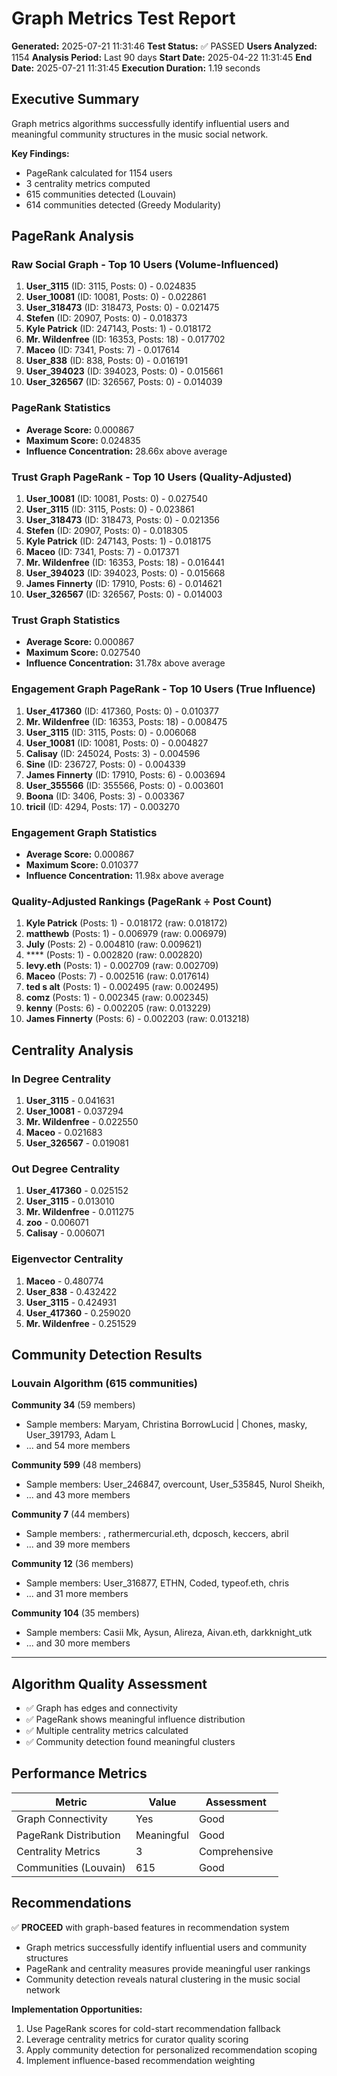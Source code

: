 # Graph Metrics Test Report

**Generated:** 2025-07-21 11:31:46
**Test Status:** ✅ PASSED
**Users Analyzed:** 1154
**Analysis Period:** Last 90 days
**Start Date:** 2025-04-22 11:31:45
**End Date:** 2025-07-21 11:31:45
**Execution Duration:** 1.19 seconds

## Executive Summary

Graph metrics algorithms successfully identify influential users and meaningful community structures in the music social network.

**Key Findings:**
- PageRank calculated for 1154 users
- 3 centrality metrics computed
- 615 communities detected (Louvain)
- 614 communities detected (Greedy Modularity)

## PageRank Analysis

### Raw Social Graph - Top 10 Users (Volume-Influenced)
1. **User_3115** (ID: 3115, Posts: 0) - 0.024835
2. **User_10081** (ID: 10081, Posts: 0) - 0.022861
3. **User_318473** (ID: 318473, Posts: 0) - 0.021475
4. **Stefen** (ID: 20907, Posts: 0) - 0.018373
5. **Kyle Patrick** (ID: 247143, Posts: 1) - 0.018172
6. **Mr. Wildenfree** (ID: 16353, Posts: 18) - 0.017702
7. **Maceo** (ID: 7341, Posts: 7) - 0.017614
8. **User_838** (ID: 838, Posts: 0) - 0.016191
9. **User_394023** (ID: 394023, Posts: 0) - 0.015661
10. **User_326567** (ID: 326567, Posts: 0) - 0.014039

### PageRank Statistics
- **Average Score:** 0.000867
- **Maximum Score:** 0.024835
- **Influence Concentration:** 28.66x above average

### Trust Graph PageRank - Top 10 Users (Quality-Adjusted)
1. **User_10081** (ID: 10081, Posts: 0) - 0.027540
2. **User_3115** (ID: 3115, Posts: 0) - 0.023861
3. **User_318473** (ID: 318473, Posts: 0) - 0.021356
4. **Stefen** (ID: 20907, Posts: 0) - 0.018305
5. **Kyle Patrick** (ID: 247143, Posts: 1) - 0.018175
6. **Maceo** (ID: 7341, Posts: 7) - 0.017371
7. **Mr. Wildenfree** (ID: 16353, Posts: 18) - 0.016441
8. **User_394023** (ID: 394023, Posts: 0) - 0.015668
9. **James Finnerty** (ID: 17910, Posts: 6) - 0.014621
10. **User_326567** (ID: 326567, Posts: 0) - 0.014003

### Trust Graph Statistics
- **Average Score:** 0.000867
- **Maximum Score:** 0.027540
- **Influence Concentration:** 31.78x above average

### Engagement Graph PageRank - Top 10 Users (True Influence)
1. **User_417360** (ID: 417360, Posts: 0) - 0.010377
2. **Mr. Wildenfree** (ID: 16353, Posts: 18) - 0.008475
3. **User_3115** (ID: 3115, Posts: 0) - 0.006068
4. **User_10081** (ID: 10081, Posts: 0) - 0.004827
5. **Calisay** (ID: 245024, Posts: 3) - 0.004596
6. **Sine** (ID: 236727, Posts: 0) - 0.004339
7. **James Finnerty** (ID: 17910, Posts: 6) - 0.003694
8. **User_355566** (ID: 355566, Posts: 0) - 0.003601
9. **Boona** (ID: 3406, Posts: 3) - 0.003367
10. **tricil** (ID: 4294, Posts: 17) - 0.003270

### Engagement Graph Statistics
- **Average Score:** 0.000867
- **Maximum Score:** 0.010377
- **Influence Concentration:** 11.98x above average

### Quality-Adjusted Rankings (PageRank ÷ Post Count)
1. **Kyle Patrick** (Posts: 1) - 0.018172 (raw: 0.018172)
2. **matthewb** (Posts: 1) - 0.006979 (raw: 0.006979)
3. **July** (Posts: 2) - 0.004810 (raw: 0.009621)
4. **** (Posts: 1) - 0.002820 (raw: 0.002820)
5. **levy.eth** (Posts: 1) - 0.002709 (raw: 0.002709)
6. **Maceo** (Posts: 7) - 0.002516 (raw: 0.017614)
7. **ted s alt** (Posts: 1) - 0.002495 (raw: 0.002495)
8. **comz** (Posts: 1) - 0.002345 (raw: 0.002345)
9. **kenny** (Posts: 6) - 0.002205 (raw: 0.013229)
10. **James Finnerty** (Posts: 6) - 0.002203 (raw: 0.013218)

## Centrality Analysis

### In Degree Centrality
1. **User_3115** - 0.041631
2. **User_10081** - 0.037294
3. **Mr. Wildenfree** - 0.022550
4. **Maceo** - 0.021683
5. **User_326567** - 0.019081

### Out Degree Centrality
1. **User_417360** - 0.025152
2. **User_3115** - 0.013010
3. **Mr. Wildenfree** - 0.011275
4. **zoo** - 0.006071
5. **Calisay** - 0.006071

### Eigenvector Centrality
1. **Maceo** - 0.480774
2. **User_838** - 0.432422
3. **User_3115** - 0.424931
4. **User_417360** - 0.259020
5. **Mr. Wildenfree** - 0.251529

## Community Detection Results

### Louvain Algorithm (615 communities)

**Community 34** (59 members)
- Sample members: Maryam, Christina BorrowLucid | Chones, masky, User_391793, Adam L
- ... and 54 more members

**Community 599** (48 members)
- Sample members: User_246847, overcount, User_535845, Nurol Sheikh, 
- ... and 43 more members

**Community 7** (44 members)
- Sample members: , rathermercurial.eth, dcposch, keccers, abril
- ... and 39 more members

**Community 12** (36 members)
- Sample members: User_316877, ETHN, Coded, typeof.eth, chris
- ... and 31 more members

**Community 104** (35 members)
- Sample members: Casii Mk, Aysun, Alireza, Aivan.eth, darkknight_utk
- ... and 30 more members

---

## Algorithm Quality Assessment

- ✅ Graph has edges and connectivity
- ✅ PageRank shows meaningful influence distribution
- ✅ Multiple centrality metrics calculated
- ✅ Community detection found meaningful clusters

## Performance Metrics

| Metric | Value | Assessment |
|--------|-------|------------|
| Graph Connectivity | Yes | Good |
| PageRank Distribution | Meaningful | Good |
| Centrality Metrics | 3 | Comprehensive |
| Communities (Louvain) | 615 | Good |

## Recommendations

✅ **PROCEED** with graph-based features in recommendation system
- Graph metrics successfully identify influential users and community structures
- PageRank and centrality measures provide meaningful user rankings
- Community detection reveals natural clustering in the music social network

**Implementation Opportunities:**
1. Use PageRank scores for cold-start recommendation fallback
2. Leverage centrality metrics for curator quality scoring
3. Apply community detection for personalized recommendation scoping
4. Implement influence-based recommendation weighting
